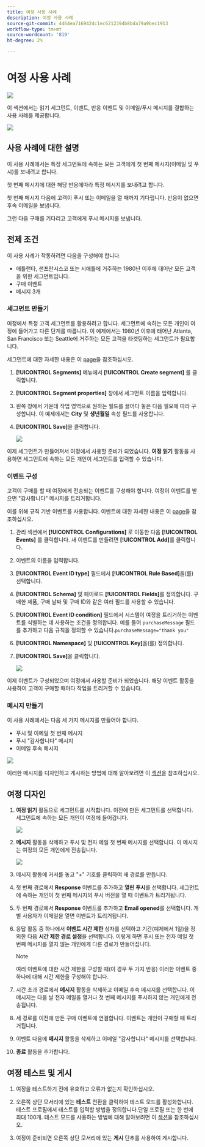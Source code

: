 ```yaml
---
title: 여정 사용 사례
description: 여정 사용 사례
source-git-commit: 4464ea7169424c1ec6212394b8bda79a9bec1913
workflow-type: tm+mt
source-wordcount: '819'
ht-degree: 2%

---
```


# 여정 사용 사례

![](../assets/do-not-localize/badge.png)

이 섹션에서는 읽기 세그먼트, 이벤트, 반응 이벤트 및 이메일/푸시 메시지를 결합하는 사용 사례를 제공합니다.

![](../assets/jo-uc1.png)

## 사용 사례에 대한 설명

이 사용 사례에서는 특정 세그먼트에 속하는 모든 고객에게 첫 번째 메시지(이메일 및 푸시)를 보내려고 합니다.

첫 번째 메시지에 대한 해당 반응에따라 특정 메시지를 보내려고 합니다.

첫 번째 메시지 다음에 고객이 푸시 또는 이메일을 열 때까지 기다립니다. 반응이 없으면 후속 이메일을 보냅니다.

그런 다음 구매를 기다리고 고객에게 푸시 메시지를 보냅니다.

## 전제 조건

이 사용 사례가 작동하려면 다음을 구성해야 합니다.

* 애틀랜타, 샌프란시스코 또는 시애틀에 거주하는 1980년 이후에 태어난 모든 고객을 위한 세그먼트입니다.
* 구매 이벤트
* 메시지 3개

### 세그먼트 만들기

여정에서 특정 고객 세그먼트를 활용하려고 합니다. 세그먼트에 속하는 모든 개인이 여정에 들어가고 다른 단계를 따릅니다. 이 예제에서는 1980년 이후에 태어난 Atlanta, San Francisco 또는 Seattle에 거주하는 모든 고객을 타겟팅하는 세그먼트가 필요합니다.

세그먼트에 대한 자세한 내용은 이 [page](../segment/about-segments.md)을 참조하십시오.

1. **[!UICONTROL Segments]** 메뉴에서 **[!UICONTROL Create segment]** 를 클릭합니다.

1. **[!UICONTROL Segment properties]** 창에서 세그먼트 이름을 입력합니다.

1. 왼쪽 창에서 가운데 작업 영역으로 원하는 필드를 끌어다 놓은 다음 필요에 따라 구성합니다. 이 예제에서는 **City** 및 **생년월일** 속성 필드를 사용합니다.

1. **[!UICONTROL Save]**&#x200B;을 클릭합니다.

   ![](../assets/add-attributes.png)

이제 세그먼트가 만들어져서 여정에서 사용할 준비가 되었습니다. **여정 읽기** 활동을 사용하면 세그먼트에 속하는 모든 개인이 세그먼트를 입력할 수 있습니다.

### 이벤트 구성

고객이 구매를 할 때 여정에게 전송되는 이벤트를 구성해야 합니다. 여정이 이벤트를 받으면 &quot;감사합니다&quot; 메시지를 트리거합니다.

이를 위해 규칙 기반 이벤트를 사용합니다. 이벤트에 대한 자세한 내용은 이 [page](../event/about-events.md)을 참조하십시오.

1. 관리 섹션에서 **[!UICONTROL Configurations]** 로 이동한 다음 **[!UICONTROL Events]** 를 클릭합니다. 새 이벤트를 만들려면 **[!UICONTROL Add]**&#x200B;를 클릭합니다.

1. 이벤트의 이름을 입력합니다.

1. **[!UICONTROL Event ID type]** 필드에서 **[!UICONTROL Rule Based]**&#x200B;을(를) 선택합니다.

1. **[!UICONTROL Schema]** 및 페이로드 **[!UICONTROL Fields]**&#x200B;를 정의합니다. 구매한 제품, 구매 날짜 및 구매 ID와 같은 여러 필드를 사용할 수 있습니다.

1. **[!UICONTROL Event ID condition]** 필드에서 시스템이 여정을 트리거하는 이벤트를 식별하는 데 사용하는 조건을 정의합니다. 예를 들어 `purchaseMessage` 필드를 추가하고 다음 규칙을 정의할 수 있습니다.`purchaseMessage="thank you"`

1. **[!UICONTROL Namespace]** 및 **[!UICONTROL Key]**&#x200B;을(를) 정의합니다.

1. **[!UICONTROL Save]**&#x200B;을 클릭합니다.

   ![](../assets/jo-uc2.png)

이제 이벤트가 구성되었으며 여정에서 사용할 준비가 되었습니다. 해당 이벤트 활동을 사용하여 고객이 구매할 때마다 작업을 트리거할 수 있습니다.

### 메시지 만들기

이 사용 사례에서는 다음 세 가지 메시지를 만들어야 합니다.

* 푸시 및 이메일 첫 번째 메시지
* 푸시 &quot;감사합니다&quot; 메시지
* 이메일 후속 메시지

![](../assets/jo-uc3.png)

이러한 메시지를 디자인하고 게시하는 방법에 대해 알아보려면 이 [섹션](../segment/about-segments.md)을 참조하십시오.

## 여정 디자인

1. **여정 읽기** 활동으로 세그먼트를 시작합니다. 이전에 만든 세그먼트를 선택합니다. 세그먼트에 속하는 모든 개인이 여정에 들어갑니다.

   ![](../assets/jo-uc4.png)

1. **메시지** 활동을 삭제하고 푸시 및 전자 메일 첫 번째 메시지를 선택합니다. 이 메시지는 여정의 모든 개인에게 전송됩니다.

   ![](../assets/jo-uc5.png)

1. 메시지 활동에 커서를 놓고 &quot;+&quot; 기호를 클릭하여 새 경로를 만듭니다.

1. 첫 번째 경로에서 **Response** 이벤트를 추가하고 **열린 푸시**&#x200B;를 선택합니다. 세그먼트에 속하는 개인이 첫 번째 메시지의 푸시 버전을 열 때 이벤트가 트리거됩니다.

1. 두 번째 경로에서 **Response** 이벤트를 추가하고 **Email opened**&#x200B;를 선택합니다. 개별 사용자가 이메일을 열면 이벤트가 트리거됩니다.

1. 응답 활동 중 하나에서 **이벤트 시간 제한** 상자를 선택하고 기간(예제에서 1일)을 정의한 다음 **시간 제한 경로 설정**&#x200B;을 선택합니다. 이렇게 하면 푸시 또는 전자 메일 첫 번째 메시지를 열지 않는 개인에게 다른 경로가 만들어집니다.

   >[!NOTE]
   >
   >여러 이벤트에 대한 시간 제한을 구성할 때(이 경우 두 가지 반응) 이러한 이벤트 중 하나에 대해 시간 제한을 구성해야 합니다.

1. 시간 초과 경로에서 **메시지** 활동을 삭제하고 이메일 후속 메시지를 선택합니다. 이 메시지는 다음 날 전자 메일을 열거나 첫 번째 메시지를 푸시하지 않는 개인에게 전송됩니다.

1. 세 경로를 이전에 만든 구매 이벤트에 연결합니다. 이벤트는 개인이 구매할 때 트리거됩니다.

1. 이벤트 다음에 **메시지** 활동을 삭제하고 이메일 &quot;감사합니다&quot; 메시지를 선택합니다.

1. **종료** 활동을 추가합니다.

## 여정 테스트 및 게시

1. 여정을 테스트하기 전에 유효하고 오류가 없는지 확인하십시오.

1. 오른쪽 상단 모서리에 있는 **테스트** 전환을 클릭하여 테스트 모드를 활성화합니다. 테스트 프로필에서 테스트를 입력할 방법을 정의합니다.단일 프로필 또는 한 번에 최대 100개. 테스트 모드를 사용하는 방법에 대해 알아보려면 이 [섹션](testing-the-journey.md)을 참조하십시오.

1. 여정이 준비되면 오른쪽 상단 모서리에 있는 **게시** 단추를 사용하여 게시합니다.
